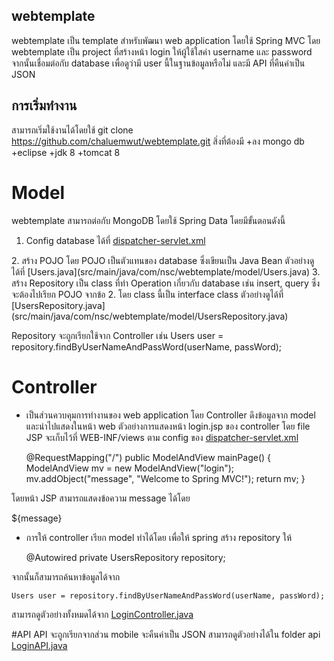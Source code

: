 ## webtemplate
webtemplate เป็น template สำหรับพัฒนา web application โดยใช้ Spring MVC โดย webtemplate เป็น project ที่สร้างหน้า login ให้ผู้ใช้ใสค่า username และ password จากนั้นเชื่อมต่อกับ database เพื่อดูว่ามี user นี้ในฐานข้อมูลหรือไม่ และมี API ที่คืนค่าเป็น JSON

## การเริ่มทำงาน
สามารถเริ่มใช้งานได้โดยใช้ git clone https://github.com/chaluemwut/webtemplate.git
สิ่งที่ต้องมี
+ลง mongo db
+eclipse
+jdk 8
+tomcat 8

# Model
webtemplate สามารถต่อกับ MongoDB โดยใช้ Spring Data โดยมีขั้นตอนดังนี้

1. Config database ได้ที่
[dispatcher-servlet.xml](src/main/webapp/WEB-INF/dispatcher-servlet.xml)
<bean id="mongoTemplate" class="org.springframework.data.mongodb.core.MongoTemplate">
	<constructor-arg name="mongo" ref="mongo" />
	<constructor-arg name="databaseName" value="webtemplate" />
</bean>
2. สร้าง POJO โดย POJO เป็นตัวแทนของ database ซึ่งเขียนเป็น Java Bean ตัวอย่างดูได้ที่
[Users.java](src/main/java/com/nsc/webtemplate/model/Users.java)
3. สร้าง Repository
เป็น class ที่ทำ Operation เกี่ยวกับ database เช่น insert, query ซึ่งจะต้องไปเรียก POJO จากข้อ 2. โดย class นี้เป็น interface class ตัวอย่างดูได้ที่
[UsersRepository.java](src/main/java/com/nsc/webtemplate/model/UsersRepository.java)

Repository จะถูกเรียกใช้จาก Controller เช่น
Users user = repository.findByUserNameAndPassWord(userName, passWord);

# Controller
+ เป็นส่วนควบคุมการทำงานของ web application โดย Controller ดึงข้อมูลจาก model และนำไปแสดงในหน้า web
ตัวอย่างการแสดงหน้า login.jsp ของ controller โดย file JSP จะเก็บไว้ที่ WEB-INF/views ตาม config ของ [dispatcher-servlet.xml](src/main/webapp/WEB-INF/dispatcher-servlet.xml)

	@RequestMapping("/")
	public ModelAndView mainPage() {
		ModelAndView mv = new ModelAndView("login");
		mv.addObject("message", "Welcome to Spring MVC!");
		return mv;
	}

โดยหน้า JSP สามารถแสดงข้อความ message ได้โดย
<html>
	<body>
	${message}
	</body>
</html>

+ การให้ controller เรียก model ทำได้โดย เพื่อให้ spring สร้าง repository ให้

	@Autowired
	private UsersRepository repository;

จากนั้นก็สามารถค้นหาข้อมูลได้จาก

	Users user = repository.findByUserNameAndPassWord(userName, passWord);
	
สามารถดูตัวอย่างทั้งหมดได้จาก [LoginController.java](src/main/java/com/nsc/webtemplate/controller/LoginController.java)

#API
API จะถูกเรียกจากส่วน mobile จะคืนค่าเป็น JSON สามารถดูตัวอย่างได้ใน folder api
[LoginAPI.java](src/main/java/com/nsc/webtemplate/api/LoginAPI.java)
